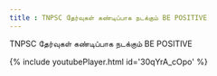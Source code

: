 ```yaml
---
title : TNPSC தேர்வுகள் கண்டிப்பாக நடக்கும் BE POSITIVE
---
```


TNPSC தேர்வுகள் கண்டிப்பாக நடக்கும் BE POSITIVE



{% include youtubePlayer.html id='30qYrA_cOpo' %}
